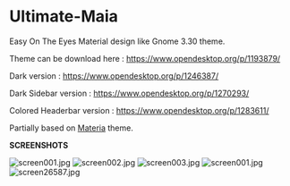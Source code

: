 # Ultimate-Maia
Easy On The Eyes Material design like Gnome 3.30 theme.

Theme can be download here : https://www.opendesktop.org/p/1193879/

Dark version : https://www.opendesktop.org/p/1246387/

Dark Sidebar version : https://www.opendesktop.org/p/1270293/

Colored Headerbar version : https://www.opendesktop.org/p/1283611/

Partially based on <a href="https://github.com/nana-4/materia-theme">Materia</a> theme.
 

<b>SCREENSHOTS</b>

<img src="https://cdn.scrot.moe/images/2018/09/21/screen001.jpg" alt="screen001.jpg" border="0" />

<img src="https://cdn.scrot.moe/images/2018/09/21/screen002.jpg" alt="screen002.jpg" border="0" />

<img src="https://cdn.scrot.moe/images/2018/09/21/screen003.jpg" alt="screen003.jpg" border="0" />

<img src="https://cdn.scrot.moe/images/2019/01/25/screen001.jpg" alt="screen001.jpg" border="0" />

<img src="https://cdn.scrot.moe/images/2019/02/04/screen26587.jpg" alt="screen26587.jpg" border="0" />

